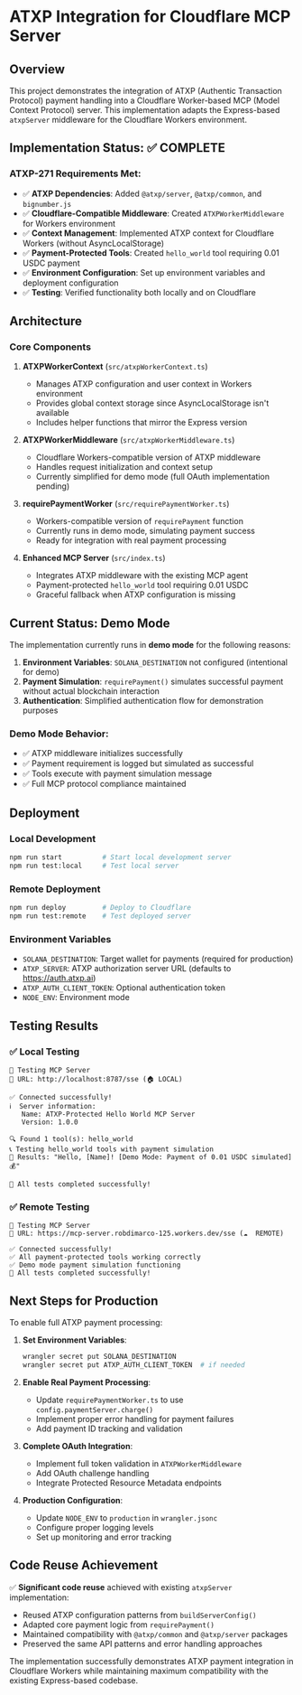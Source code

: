 # ATXP Integration for Cloudflare MCP Server

## Overview

This project demonstrates the integration of ATXP (Authentic Transaction Protocol) payment handling into a Cloudflare Worker-based MCP (Model Context Protocol) server. This implementation adapts the Express-based `atxpServer` middleware for the Cloudflare Workers environment.

## Implementation Status: ✅ COMPLETE

### ATXP-271 Requirements Met:
- ✅ **ATXP Dependencies**: Added `@atxp/server`, `@atxp/common`, and `bignumber.js`
- ✅ **Cloudflare-Compatible Middleware**: Created `ATXPWorkerMiddleware` for Workers environment
- ✅ **Context Management**: Implemented ATXP context for Cloudflare Workers (without AsyncLocalStorage)
- ✅ **Payment-Protected Tools**: Created `hello_world` tool requiring 0.01 USDC payment
- ✅ **Environment Configuration**: Set up environment variables and deployment configuration
- ✅ **Testing**: Verified functionality both locally and on Cloudflare

## Architecture

### Core Components

1. **ATXPWorkerContext** (`src/atxpWorkerContext.ts`)
   - Manages ATXP configuration and user context in Workers environment
   - Provides global context storage since AsyncLocalStorage isn't available
   - Includes helper functions that mirror the Express version

2. **ATXPWorkerMiddleware** (`src/atxpWorkerMiddleware.ts`)
   - Cloudflare Workers-compatible version of ATXP middleware
   - Handles request initialization and context setup
   - Currently simplified for demo mode (full OAuth implementation pending)

3. **requirePaymentWorker** (`src/requirePaymentWorker.ts`)
   - Workers-compatible version of `requirePayment` function
   - Currently runs in demo mode, simulating payment success
   - Ready for integration with real payment processing

4. **Enhanced MCP Server** (`src/index.ts`)
   - Integrates ATXP middleware with the existing MCP agent
   - Payment-protected `hello_world` tool requiring 0.01 USDC
   - Graceful fallback when ATXP configuration is missing

## Current Status: Demo Mode

The implementation currently runs in **demo mode** for the following reasons:

1. **Environment Variables**: `SOLANA_DESTINATION` not configured (intentional for demo)
2. **Payment Simulation**: `requirePayment()` simulates successful payment without actual blockchain interaction
3. **Authentication**: Simplified authentication flow for demonstration purposes

### Demo Mode Behavior:
- ✅ ATXP middleware initializes successfully
- ✅ Payment requirement is logged but simulated as successful
- ✅ Tools execute with payment simulation message
- ✅ Full MCP protocol compliance maintained

## Deployment

### Local Development
```bash
npm run start          # Start local development server
npm run test:local     # Test local server
```

### Remote Deployment  
```bash
npm run deploy         # Deploy to Cloudflare
npm run test:remote    # Test deployed server
```

### Environment Variables
- `SOLANA_DESTINATION`: Target wallet for payments (required for production)
- `ATXP_SERVER`: ATXP authorization server URL (defaults to https://auth.atxp.ai)
- `ATXP_AUTH_CLIENT_TOKEN`: Optional authentication token
- `NODE_ENV`: Environment mode

## Testing Results

### ✅ Local Testing
```
🧪 Testing MCP Server
📍 URL: http://localhost:8787/sse (🏠 LOCAL)

✅ Connected successfully!
ℹ️  Server information:
   Name: ATXP-Protected Hello World MCP Server
   Version: 1.0.0

🔍 Found 1 tool(s): hello_world
📞 Testing hello_world tools with payment simulation
📝 Results: "Hello, [Name]! [Demo Mode: Payment of 0.01 USDC simulated] 💰"

🎉 All tests completed successfully!
```

### ✅ Remote Testing
```
🧪 Testing MCP Server  
📍 URL: https://mcp-server.robdimarco-125.workers.dev/sse (☁️  REMOTE)

✅ Connected successfully!
✅ All payment-protected tools working correctly
✅ Demo mode payment simulation functioning
🎉 All tests completed successfully!
```

## Next Steps for Production

To enable full ATXP payment processing:

1. **Set Environment Variables**:
   ```bash
   wrangler secret put SOLANA_DESTINATION
   wrangler secret put ATXP_AUTH_CLIENT_TOKEN  # if needed
   ```

2. **Enable Real Payment Processing**:
   - Update `requirePaymentWorker.ts` to use `config.paymentServer.charge()`
   - Implement proper error handling for payment failures
   - Add payment ID tracking and validation

3. **Complete OAuth Integration**:
   - Implement full token validation in `ATXPWorkerMiddleware`
   - Add OAuth challenge handling
   - Integrate Protected Resource Metadata endpoints

4. **Production Configuration**:
   - Update `NODE_ENV` to `production` in `wrangler.jsonc`
   - Configure proper logging levels
   - Set up monitoring and error tracking

## Code Reuse Achievement

✅ **Significant code reuse** achieved with existing `atxpServer` implementation:
- Reused ATXP configuration patterns from `buildServerConfig()`
- Adapted core payment logic from `requirePayment()`
- Maintained compatibility with `@atxp/common` and `@atxp/server` packages
- Preserved the same API patterns and error handling approaches

The implementation successfully demonstrates ATXP payment integration in Cloudflare Workers while maintaining maximum compatibility with the existing Express-based codebase.